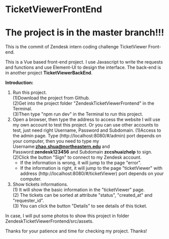 # TicketViewerFrontEnd
# The project is in the master branch!!!  

This is the commit of Zendesk intern coding challenge TicketViewer Front-end.  

This is a Vue based front-end project. I use Javascript to write the requests and functions and use Element-UI to design the interface.
The back-end is in another project **TicketViewerBackEnd**.
         
**Introduction:**

1. Run this project.  
(1)Download the project from Github.  
(2)Get into the project folder "ZendeskTicketViewerFrontend" in the Terminal.  
(3)Then type "npm run dev" in the Terminal to run this project.  
2. Open a browser, then type the address to access the website
   I will use my own account to test this project. Or you can use other accounts to test, just need right Username, Password and Subdomain. 
(1)Access to the admin page. Type (http://localhost:8080/#/admin) port depends on your computer, then you need to type my Username:**zhao.shua@northeastern.edu** and Password:**zendesk123456** and Subdomain **zccshuaizhelp** to sign. 
(2)Click the button "Sign" to connect to my Zendesk account.  
    - If the information is wrong, it will jump to the page "error".  
    - If the information is right, it will jump to the page "ticketViewer" with address (http://localhost:8080/#/ticketViewer) port depends on your computer.  
3. Show tickets informations.   
(1) It will show the basic information in the "ticketViewer" page.    
(2) The tickets can be sorted at attribute "status", "created_at" and "requester_id".  
(3) You can click the button "Details" to see details of this ticket.  

In case, I will put some photos to show this project in folder ZendeskTicketViewerFrontend/src/assets.   

Thanks for your patience and time for checking my project. Thanks!
